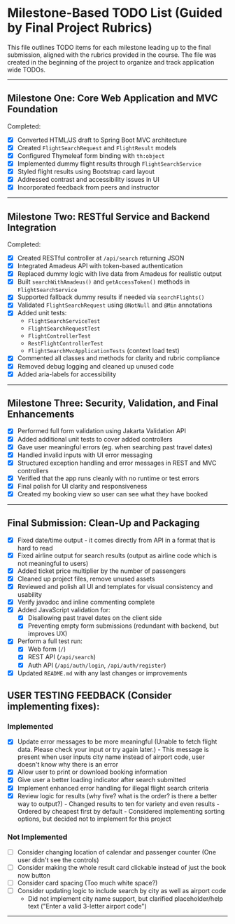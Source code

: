# Milestone-Based TODO List (Guided by Final Project Rubrics)

This file outlines TODO items for each milestone leading up to the final submission, aligned with the rubrics provided in the course. The file was created in the beginning of the project to organize and track application wide TODOs.

---

## Milestone One: Core Web Application and MVC Foundation

Completed:
- [x] Converted HTML/JS draft to Spring Boot MVC architecture
- [x] Created `FlightSearchRequest` and `FlightResult` models
- [x] Configured Thymeleaf form binding with `th:object`
- [x] Implemented dummy flight results through `FlightSearchService`
- [x] Styled flight results using Bootstrap card layout
- [x] Addressed contrast and accessibility issues in UI
- [x] Incorporated feedback from peers and instructor

---

## Milestone Two: RESTful Service and Backend Integration
Completed:
- [x] Created RESTful controller at `/api/search` returning JSON
- [x] Integrated Amadeus API with token-based authentication
- [x] Replaced dummy logic with live data from Amadeus for realistic output
- [x] Built `searchWithAmadeus()` and `getAccessToken()` methods in `FlightSearchService`
- [x] Supported fallback dummy results if needed via `searchFlights()`
- [x] Validated `FlightSearchRequest` using `@NotNull` and `@Min` annotations
- [x] Added unit tests:
  - `FlightSearchServiceTest`
  - `FlightSearchRequestTest`
  - `FlightControllerTest`
  - `RestFlightControllerTest`
  - `FlightSearchMvcApplicationTests` (context load test)
- [x] Commented all classes and methods for clarity and rubric compliance
- [x] Removed debug logging and cleaned up unused code
- [x] Added aria-labels for accessibility

---

## Milestone Three: Security, Validation, and Final Enhancements
- [x] Performed full form validation using Jakarta Validation API
- [x] Added additional unit tests to cover added controllers
- [x] Gave user meaningful errors (eg. when searching past travel dates)
- [x] Handled invalid inputs with UI error messaging
- [x] Structured exception handling and error messages in REST and MVC controllers
- [x] Verified that the app runs cleanly with no runtime or test errors
- [x] Final polish for UI clarity and responsiveness
- [x] Created my booking view so user can see what they have booked 

---

## Final Submission: Clean-Up and Packaging
- [x] Fixed date/time output - it comes directly from API in a format that is hard to read
- [x] Fixed airline output for search results (output as airline code which is not meaningful to users)
- [x] Added ticket price multiplier by the number of passengers
- [x] Cleaned up project files, remove unused assets
- [x] Reviewed and polish all UI and templates for visual consistency and usability
- [x] Verify javadoc and inline commenting complete
- [x] Added JavaScript validation for:
  - [x] Disallowing past travel dates on the client side
  - [x] Preventing empty form submissions (redundant with backend, but improves UX)
- [x] Perform a full test run:
  - [x] Web form (`/`)
  - [x] REST API (`/api/search`)
  - [x] Auth API (`/api/auth/login`, `/api/auth/register`)
- [x] Updated `README.md` with any last changes or improvements

## USER TESTING FEEDBACK (Consider implementing fixes):
### Implemented
- [x] Update error messages to be more meaningful (Unable to fetch flight data. Please check your input or try again later.)
      - This message is present when user inputs city name instead of airport code, user doesn't know why there is an error
- [x] Allow user to print or download booking information
- [x] Give user a better loading indicator after search submitted
- [x] Implement enhanced error handling for illegal flight search criteria
- [x] Review logic for results (why five? what is the order? is there a better way to output?)
      - Changed results to ten for variety and even results
      - Ordered by cheapest first by default
      - Considered implementing sorting options, but decided not to implement for this project

### Not Implemented
- [ ] Consider changing location of calendar and passenger counter (One user didn't see the controls)
- [ ] Consider making the whole result card clickable instead of just the book now button
- [ ] Consider card spacing (Too much white space?)
- [ ] Consider updating logic to include search by city as well as airport code
    - Did not implement city name support, but clarified placeholder/help text ("Enter a valid 3-letter airport code")

---
